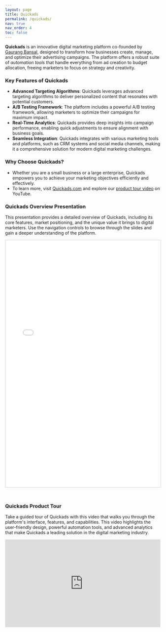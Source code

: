 ```yaml
---
layout: page
title: Quickads
permalink: /quickads/
nav: true
nav_order: 4
toc: false
---
```


 
<p>
    <strong>Quickads</strong> is an innovative digital marketing platform co-founded by 
    <a href="https://gaurang-bansal.github.io" target="_blank">Gaurang Bansal</a>, designed to transform how businesses create, manage, and optimize their advertising campaigns. 
    The platform offers a robust suite of <em>automation tools</em> that handle everything from ad creation to budget allocation, freeing marketers to focus on strategy and creativity.
</p>

### Key Features of Quickads

- **Advanced Targeting Algorithms**: Quickads leverages advanced targeting algorithms to deliver personalized content that resonates with potential customers.
- **A/B Testing Framework**: The platform includes a powerful A/B testing framework, allowing marketers to optimize their campaigns for maximum impact.
- **Real-Time Analytics**: Quickads provides deep insights into campaign performance, enabling quick adjustments to ensure alignment with business goals.
- **Seamless Integration**: Quickads integrates with various marketing tools and platforms, such as CRM systems and social media channels, making it a comprehensive solution for modern digital marketing challenges.

### Why Choose Quickads?

- Whether you are a small business or a large enterprise, Quickads empowers you to achieve your marketing objectives efficiently and effectively.
- To learn more, visit [Quickads.com](https://www.quickads.com) and explore our [product tour video](https://www.youtube.com/watch?v=SGrj8zkyVEw) on YouTube.

<h3>Quickads Overview Presentation</h3>
<p>This presentation provides a detailed overview of Quickads, including its core features, market positioning, and the unique value it brings to digital marketers. Use the navigation controls to browse through the slides and gain a deeper understanding of the platform.</p>

<div style="width: 100%; height: 800px; border: 1px solid #ccc; margin-bottom: 50px;">
    <iframe src="/assets/pdf/demo.pdf" style="width: 100%; height: 100%;" frameborder="0">
        Your browser does not support PDFs. Please download the PDF to view it: <a href="/assets/pdf/demo.pdf">Download PDF</a>.
    </iframe>
</div>

<h3>Quickads Product Tour</h3>
<p>Take a guided tour of Quickads with this video that walks you through the platform's interface, features, and capabilities. This video highlights the user-friendly design, powerful automation tools, and advanced analytics that make Quickads a leading solution in the digital marketing industry.</p>

<div style="width: 100%; height: 0; padding-bottom: 56.25%; position: relative; margin-bottom: 50px;">
    <iframe src="https://www.youtube.com/embed/SGrj8zkyVEw" style="position: absolute; top: 0; left: 0; width: 100%; height: 100%;" frameborder="0" allow="accelerometer; autoplay; encrypted-media; gyroscope; picture-in-picture" allowfullscreen></iframe>
</div>